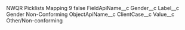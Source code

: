 <?xml version="1.0" encoding="UTF-8"?>
<CustomMetadata xmlns="http://soap.sforce.com/2006/04/metadata" xmlns:xsi="http://www.w3.org/2001/XMLSchema-instance" xmlns:xsd="http://www.w3.org/2001/XMLSchema">
    <label>NWQR Picklists Mapping 9</label>
    <protected>false</protected>
    <values>
        <field>FieldApiName__c</field>
        <value xsi:type="xsd:string">Gender__c</value>
    </values>
    <values>
        <field>Label__c</field>
        <value xsi:type="xsd:string">Gender Non-Conforming</value>
    </values>
    <values>
        <field>ObjectApiName__c</field>
        <value xsi:type="xsd:string">ClientCase__c</value>
    </values>
    <values>
        <field>Value__c</field>
        <value xsi:type="xsd:string">Other/Non-conforming</value>
    </values>
</CustomMetadata>
